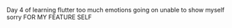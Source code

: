Day 4 of learning flutter 
too much emotions going on unable to show myself 
sorry FOR MY FEATURE SELF 
